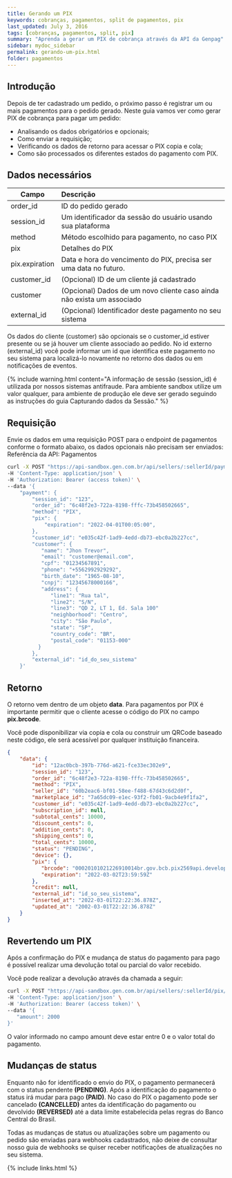 ```yaml
---
title: Gerando um PIX
keywords: cobranças, pagamentos, split de pagamentos, pix
last_updated: July 3, 2016
tags: [cobranças, pagamentos, split, pix]
summary: "Aprenda a gerar um PIX de cobrança através da API da Genpag"
sidebar: mydoc_sidebar
permalink: gerando-um-pix.html
folder: pagamentos
---
```

## Introdução

Depois de ter cadastrado um pedido, o próximo passo é registrar um ou mais pagamentos para o pedido gerado. Neste guia vamos ver como gerar PIX de cobrança para pagar um pedido:
* Analisando os dados obrigatórios e opcionais;
* Como enviar a requisição;
* Verificando os dados de retorno para acessar o PIX copia e cola;
* Como são processados os diferentes estados do pagamento com PIX.

## Dados necessários

| Campo                | Descrição |
| -------------------- |:--------------|
| order_id             | ID do pedido gerado                                                    |
| session_id           | Um identificador da sessão do usuário usando sua plataforma            |
| method               | Método escolhido para pagamento, no caso PIX                           |
| pix                  | Detalhes do PIX                                                        |
| pix.expiration       | Data e hora do vencimento do PIX, precisa ser uma data no futuro.      |
| customer_id          | (Opcional) ID de um cliente já cadastrado                              |
| customer             | (Opcional) Dados de um novo cliente caso ainda não exista um associado |
| external_id          | (Opcional) Identificador deste pagamento no seu sistema                |

Os dados do cliente (customer) são opcionais se o customer_id estiver presente ou se já houver um cliente associado ao pedido.
No id externo (external_id) você pode informar um id que identifica este pagamento no seu sistema para localizá-lo novamente no retorno dos dados ou em notificações de eventos.

{% include warning.html content="A informação de sessão (session_id) é utilizada por nossos sistemas antifraude. Para ambiente sandbox utilize um valor qualquer, para ambiente de produção ele deve ser gerado seguindo as instruções do guia Capturando dados da Sessão." %}

## Requisição

Envie os dados em uma requisição POST para o endpoint de pagamentos conforme o formato abaixo, os dados opcionais não precisam ser enviados:
Referência da API: Pagamentos
```bash
curl -X POST "https://api-sandbox.gen.com.br/api/sellers/:sellerId/payments"
-H 'Content-Type: application/json' \
-H 'Authorization: Bearer (access token)' \
--data '{
    "payment": {
        "session_id": "123",
        "order_id": "6c48f2e3-722a-8198-fffc-73b458502665",
        "method": "PIX",
        "pix": {
            "expiration": "2022-04-01T00:05:00",
        },
        "customer_id": "e035c42f-1ad9-4edd-db73-ebc0a2b227cc",
        "customer": {
           "name": "Jhon Trevor",
           "email": "customer@email.com",
           "cpf": "01234567891",
           "phone": "+5562992929292",
           "birth_date": "1965-08-10",
           "cnpj": "12345678000166",
           "address": {
              "line1": "Rua tal",
              "line2": "S/N",
              "line3": "QD 2, LT 1, Ed. Sala 100"
              "neighborhood": "Centro",
              "city": "São Paulo",
              "state": "SP",
              "country_code": "BR",
              "postal_code": "01153-000"
          }
        },
        "external_id": "id_do_seu_sistema"
    }'
```
## Retorno

O retorno vem dentro de um objeto **data**. Para pagamentos por PIX é importante permitir que o cliente acesse o código do PIX no campo **pix.brcode**.

Você pode disponibilizar via copia e cola ou construir um QRCode baseado neste código, ele será acessível por qualquer instituição financeira.

```json
{
    "data": {
        "id": "12ac0bcb-397b-776d-a621-fce33ec302e9",
        "session_id": "123",
        "order_id": "6c48f2e3-722a-8198-fffc-73b458502665",
        "method": "PIX",
        "seller_id": "60b2eac6-bf01-58ee-f488-67d43c6d2d0f",
        "marketplace_id": "7a65dc09-e1ec-93f2-fb01-9acb4e9f1fa2",
        "customer_id": "e035c42f-1ad9-4edd-db73-ebc0a2b227cc",
        "subscription_id": null,
        "subtotal_cents": 10000,
        "discount_cents": 0,
        "addition_cents": 0,
        "shipping_cents": 0,
        "total_cents": 10000,
        "status": "PENDING",
        "device": {},
        "pix": {
           "brcode": "00020101021226910014br.gov.bcb.pix2569api.developer.btgpactual.com/v1/p/v2/bf1652570dd04572a94f2abd785bd4ab5204000053039865802BR5925GABRIEL SANTORI6014Belo Horizonte61083032005062070503***6304AE14",
           "expiration": "2022-03-02T23:59:59Z"
        },
        "credit": null,
        "external_id": "id_so_seu_sistema",
        "inserted_at": "2022-03-01T22:22:36.878Z",
        "updated_at": "2002-03-01T22:22:36.878Z"
    }
}
```

## Revertendo um PIX
Após a confirmação do PIX e mudança de status do pagamento para pago é possível realizar uma devolução total ou parcial do valor recebido.

Você pode realizar a devolução através da chamada a seguir:
```bash
curl -X POST "https://api-sandbox.gen.com.br/api/sellers/:sellerId/pix/refund/:paymentId"
-H 'Content-Type: application/json' \
-H 'Authorization: Bearer (access token)' \
--data '{
   "amount": 2000
}'
```

O valor informado no campo amount deve estar entre 0 e o valor total do pagamento.


## Mudanças de status
Enquanto não for identificado o envio do PIX, o pagamento permanecerá com o status pendente **(PENDING)**. Após a identificação do pagamento o status irá mudar para pago **(PAID)**. No caso do PIX o pagamento pode ser cancelado **(CANCELLED)** antes da identificação do pagamento ou devolvido **(REVERSED)** até a data limite estabelecida pelas regras do Banco Central do Brasil.

Todas as mudanças de status ou atualizações sobre um pagamento ou pedido são enviadas para webhooks cadastrados, não deixe de consultar nosso guia de webhooks se quiser receber notificações de atualizações no seu sistema.




{% include links.html %}